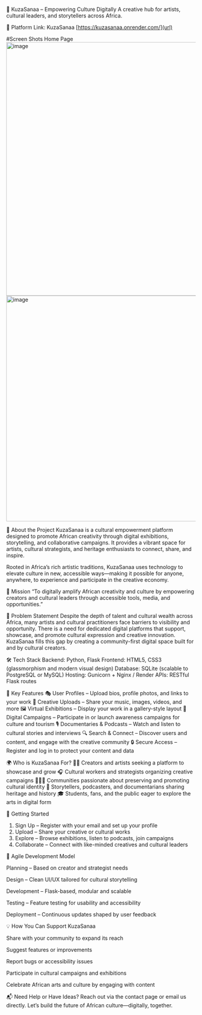 🎨 KuzaSanaa – Empowering Culture Digitally
A creative hub for artists, cultural leaders, and storytellers across Africa.

🔗 Platform Link: KuzaSanaa [https://kuzasanaa.onrender.com/](url)

#Screen Shots Home Page
<img width="1362" height="675" alt="image" src="https://github.com/user-attachments/assets/99231aac-8d67-4f1b-a71e-86dedbc88f4b" />
<img width="1352" height="601" alt="image" src="https://github.com/user-attachments/assets/b0fe630f-ed77-494c-9c9f-6f269038fbc7" />




📌 About the Project
KuzaSanaa is a cultural empowerment platform designed to promote African creativity through digital exhibitions, storytelling, and collaborative campaigns. It provides a vibrant space for artists, cultural strategists, and heritage enthusiasts to connect, share, and inspire.

Rooted in Africa’s rich artistic traditions, KuzaSanaa uses technology to elevate culture in new, accessible ways—making it possible for anyone, anywhere, to experience and participate in the creative economy.

🎯 Mission
“To digitally amplify African creativity and culture by empowering creators and cultural leaders through accessible tools, media, and opportunities.”

🚨 Problem Statement
Despite the depth of talent and cultural wealth across Africa, many artists and cultural practitioners face barriers to visibility and opportunity. There is a need for dedicated digital platforms that support, showcase, and promote cultural expression and creative innovation.
KuzaSanaa fills this gap by creating a community-first digital space built for and by cultural creators.

🛠️ Tech Stack
Backend: Python, Flask
Frontend: HTML5, CSS3 (glassmorphism and modern visual design)
Database: SQLite (scalable to PostgreSQL or MySQL)
Hosting: Gunicorn + Nginx / Render
APIs: RESTful Flask routes

🔑 Key Features
🎭 User Profiles – Upload bios, profile photos, and links to your work
🎨 Creative Uploads – Share your music, images, videos, and more
🖼️ Virtual Exhibitions – Display your work in a gallery-style layout
📢 Digital Campaigns – Participate in or launch awareness campaigns for culture and tourism
🎙️ Documentaries & Podcasts – Watch and listen to cultural stories and interviews
🔍 Search & Connect – Discover users and content, and engage with the creative community
🔒 Secure Access – Register and log in to protect your content and data

🌍 Who is KuzaSanaa For?
👩‍🎨 Creators and artists seeking a platform to showcase and grow
🎧 Cultural workers and strategists organizing creative campaigns
🧑‍🤝‍🧑 Communities passionate about preserving and promoting cultural identity
🎥 Storytellers, podcasters, and documentarians sharing heritage and history
🎓 Students, fans, and the public eager to explore the arts in digital form

🚀 Getting Started
1. Sign Up – Register with your email and set up your profile
2. Upload – Share your creative or cultural works
3. Explore – Browse exhibitions, listen to podcasts, join campaigns
4. Collaborate – Connect with like-minded creatives and cultural leaders

🧪 Agile Development Model

Planning – Based on creator and strategist needs

Design – Clean UI/UX tailored for cultural storytelling

Development – Flask-based, modular and scalable

Testing – Feature testing for usability and accessibility

Deployment – Continuous updates shaped by user feedback

💡 How You Can Support KuzaSanaa

Share with your community to expand its reach

Suggest features or improvements

Report bugs or accessibility issues

Participate in cultural campaigns and exhibitions

Celebrate African arts and culture by engaging with content

📬 Need Help or Have Ideas?
Reach out via the contact page or email us directly.
Let’s build the future of African culture—digitally, together.
